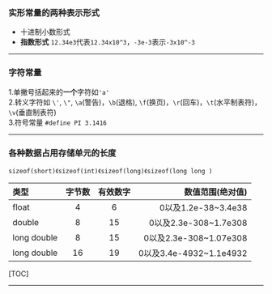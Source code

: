 ### 实形常量的两种表示形式
- 十进制小数形式
- **指数形式** `12.34e3`代表`12.34x10^3`，`-3e-3`表示`-3x10^-3`
 
---
### 字符常量
1.单撇号括起来的**一个**字符如`'a'`  
2.转义字符如 `\'`, `\"`, `\a`(警告)，`\b`(退格), `\f`(换页)，`\r`(回车)，`\t`(水平制表符)，`\v`(垂直制表符)  
3.符号常量 `#define PI 3.1416`

---
### 各种数据占用存储单元的长度
`sizeof(short)《sizeof(int)《sizeof(long)《sizeof(long long )`


| 类型        | 字节数   |  有效数字  |  数值范围(绝对值)  
| :----       |:-----:| :----:  | -----:  |
| float      |4   |    6|0以及1.2e-38~3.4e38  |
| double     |8   |   15|0以及2.3e-308~1.7e308|
| long double|8|15|0以及2.3e-308~1.07e308|
|long double |16|19|0以及3.4e-4932~1.1e4932|
[TOC]
***